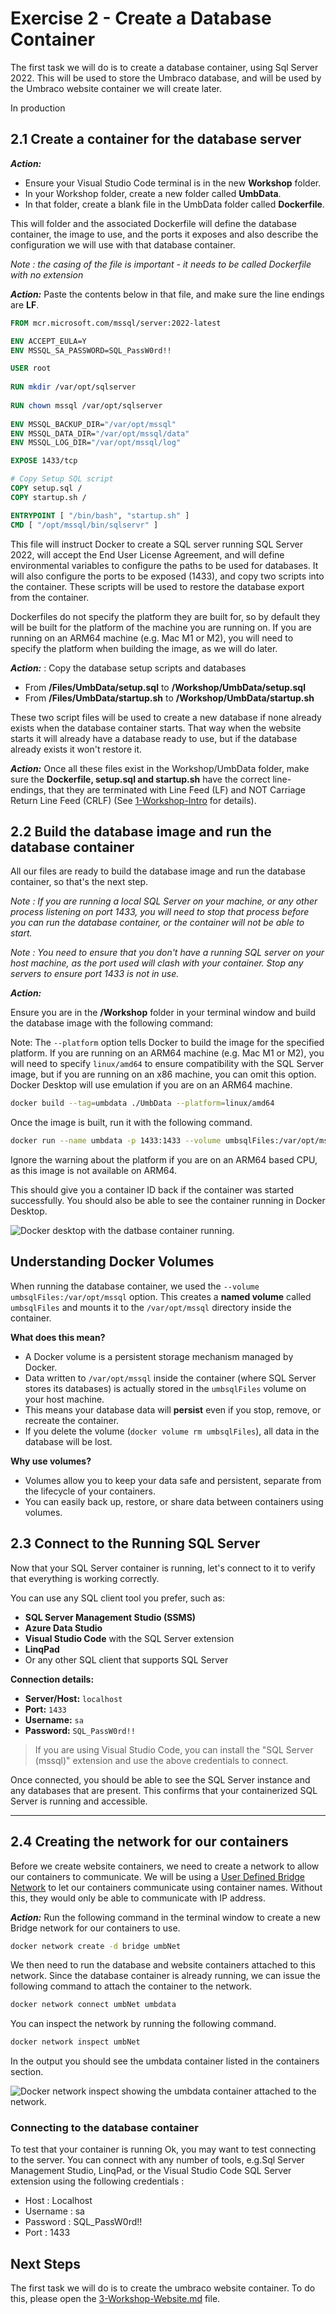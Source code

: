 # Exercise 2 - Create a Database Container

The first task we will do is to create a database container, using Sql Server 2022. This will be used to store the Umbraco database, and will be used by the Umbraco website container we will create later. 

In production 


## 2.1 Create a container for the database server

***Action:*** 
- Ensure your Visual Studio Code terminal is in the new **Workshop** folder.
- In your Workshop folder, create a new folder called **UmbData**. 
- In that folder, create a blank file in the UmbData folder called **Dockerfile**. 

This will folder and the associated Dockerfile will define the database container, the image to use, and the ports it exposes and also describe the configuration we will use with that database container. 

*Note : the casing of the file is important - it needs to be called Dockerfile with no extension*

***Action:*** Paste the contents below in that file, and make sure the line endings are **LF**.

```dockerfile
FROM mcr.microsoft.com/mssql/server:2022-latest

ENV ACCEPT_EULA=Y
ENV MSSQL_SA_PASSWORD=SQL_PassW0rd!!

USER root
 
RUN mkdir /var/opt/sqlserver
 
RUN chown mssql /var/opt/sqlserver
 
ENV MSSQL_BACKUP_DIR="/var/opt/mssql"
ENV MSSQL_DATA_DIR="/var/opt/mssql/data"
ENV MSSQL_LOG_DIR="/var/opt/mssql/log"

EXPOSE 1433/tcp

# Copy Setup SQL script
COPY setup.sql /
COPY startup.sh /

ENTRYPOINT [ "/bin/bash", "startup.sh" ]
CMD [ "/opt/mssql/bin/sqlservr" ]
```


This file will instruct Docker to create a SQL server running SQL Server 2022, will accept the End User License Agreement, and will define environmental variables to configure the paths to be used for databases. It will also configure the ports to be exposed (1433), and copy two scripts into the container. These scripts will be used to restore the database export from the container. 

Dockerfiles do not specify the platform they are built for, so by default they will be built for the platform of the machine you are running on. If you are running on an ARM64 machine (e.g. Mac M1 or M2), you will need to specify the platform when building the image, as we will do later.

***Action:*** : Copy the database setup scripts and databases

- From **/Files/UmbData/setup.sql** to **/Workshop/UmbData/setup.sql**
- From **/Files/UmbData/startup.sh** to **/Workshop/UmbData/startup.sh**

These two script files will be used to create a new database if none already exists when the database container starts. That way when the website starts it will already have a database ready to use, but if the database already exists it won't restore it.

***Action:*** Once all these files exist in the Workshop/UmbData folder, make sure the **Dockerfile, setup.sql and startup.sh** have the correct line-endings, that they are terminated with Line Feed (LF) and NOT Carriage Return Line Feed (CRLF) (See [1-Workshop-Intro](1-Workshop-Intro.md) for details).

## 2.2 Build the database image and run the database container

All our files are ready to build the database image and run the database container, so that's the next step.

*Note : If you are running a local SQL Server on your machine, or any other process listening on port 1433, you will need to stop that process before you can run the database container, or the container will not be able to start.*

*Note : You need to ensure that you don't have a running SQL server on your host machine, as the port used will clash with your container. Stop any servers to ensure port 1433 is not in use.*

***Action:*** 

Ensure you are in the **/Workshop** folder in your terminal window and build the database image with the following command:

Note: The `--platform` option tells Docker to build the image for the specified platform. If you are running on an ARM64 machine (e.g. Mac M1 or M2), you will need to specify `linux/amd64` to ensure compatibility with the SQL Server image, but if you are running on an x86 machine, you can omit this option. Docker Desktop will use emulation if you are on an ARM64 machine.

```bash
docker build --tag=umbdata ./UmbData --platform=linux/amd64
```

Once the image is built, run it with the following command.

```bash
docker run --name umbdata -p 1433:1433 --volume umbsqlFiles:/var/opt/mssql  -d umbdata
```

Ignore the warning about the platform if you are on an ARM64 based CPU, as this image is not available on ARM64.

This should give you a container ID back if the container was started successfully. You should also be able to see the container running in Docker Desktop.

![Docker desktop with the datbase container running.](media/1_1_database-container.png)

## Understanding Docker Volumes

When running the database container, we used the `--volume umbsqlFiles:/var/opt/mssql` option. This creates a **named volume** called `umbsqlFiles` and mounts it to the `/var/opt/mssql` directory inside the container.

**What does this mean?**
- A Docker volume is a persistent storage mechanism managed by Docker.
- Data written to `/var/opt/mssql` inside the container (where SQL Server stores its databases) is actually stored in the `umbsqlFiles` volume on your host machine.
- This means your database data will **persist** even if you stop, remove, or recreate the container.
- If you delete the volume (`docker volume rm umbsqlFiles`), all data in the database will be lost.

**Why use volumes?**
- Volumes allow you to keep your data safe and persistent, separate from the lifecycle of your containers.
- You can easily back up, restore, or share data between containers using volumes.

## 2.3 Connect to the Running SQL Server

Now that your SQL Server container is running, let's connect to it to verify that everything is working correctly.

You can use any SQL client tool you prefer, such as:
- **SQL Server Management Studio (SSMS)**
- **Azure Data Studio**
- **Visual Studio Code** with the SQL Server extension
- **LinqPad**
- Or any other SQL client that supports SQL Server

**Connection details:**
- **Server/Host:** `localhost`
- **Port:** `1433`
- **Username:** `sa`
- **Password:** `SQL_PassW0rd!!`

> If you are using Visual Studio Code, you can install the "SQL Server (mssql)" extension and use the above credentials to connect.

Once connected, you should be able to see the SQL Server instance and any databases that are present. This confirms that your containerized SQL Server is running and accessible.

---

## 2.4 Creating the network for our containers

Before we create website containers, we need to create a network to allow our containers to communicate. We will be using a [User Defined Bridge Network](https://docs.docker.com/network/bridge/) to let our containers communicate using container names. Without this, they would only be able to communicate with IP address. 

***Action:*** Run the following command in the terminal window to create a new Bridge network for our containers to use. 

```bash
docker network create -d bridge umbNet    
```

We then need to run the database and website containers attached to this network. Since the database container is already running, we can issue the following command to attach the container to the network.

```bash
docker network connect umbNet umbdata
```

You can inspect the network by running the following command.

```bash
docker network inspect umbNet
```

In the output you should see the umbdata container listed in the containers section.

![Docker network inspect showing the umbdata container attached to the network.](media/docker-network.png)

### Connecting to the database container

To test that your container is running Ok, you may want to test connecting to the server. You can connect with any number of tools, e.g.Sql Server Management Studio, LinqPad, or the Visual Studio Code SQL Server extension using the following credentials : 

- Host : Localhost
- Username : sa
- Password : SQL_PassW0rd!!
- Port : 1433

## Next Steps

The first task we will do is to create the umbraco website container. To do this, please open the [3-Workshop-Website.md](/3-Workshop-Website.md) file.

